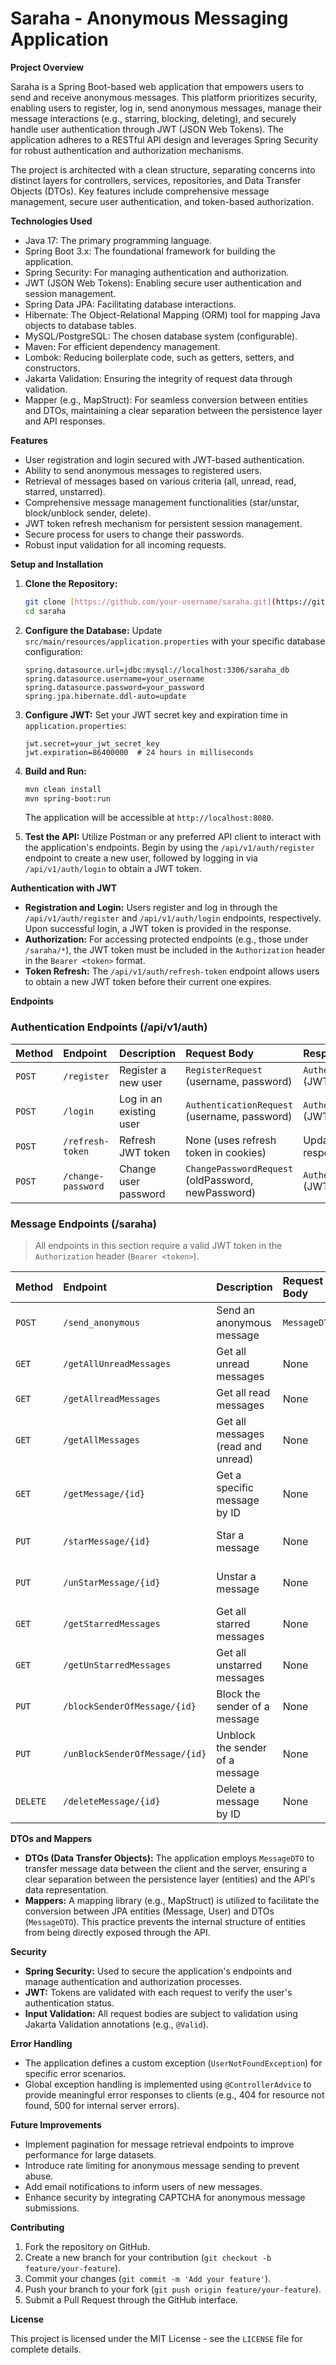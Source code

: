 # Saraha - Anonymous Messaging Application

**Project Overview**

Saraha is a Spring Boot-based web application that empowers users to send and receive anonymous messages. This platform prioritizes security, enabling users to register, log in, send anonymous messages, manage their message interactions (e.g., starring, blocking, deleting), and securely handle user authentication through JWT (JSON Web Tokens). The application adheres to a RESTful API design and leverages Spring Security for robust authentication and authorization mechanisms.

The project is architected with a clean structure, separating concerns into distinct layers for controllers, services, repositories, and Data Transfer Objects (DTOs). Key features include comprehensive message management, secure user authentication, and token-based authorization.

**Technologies Used**

* Java 17: The primary programming language.
* Spring Boot 3.x: The foundational framework for building the application.
* Spring Security: For managing authentication and authorization.
* JWT (JSON Web Tokens): Enabling secure user authentication and session management.
* Spring Data JPA: Facilitating database interactions.
* Hibernate: The Object-Relational Mapping (ORM) tool for mapping Java objects to database tables.
* MySQL/PostgreSQL: The chosen database system (configurable).
* Maven: For efficient dependency management.
* Lombok: Reducing boilerplate code, such as getters, setters, and constructors.
* Jakarta Validation: Ensuring the integrity of request data through validation.
* Mapper (e.g., MapStruct): For seamless conversion between entities and DTOs, maintaining a clear separation between the persistence layer and API responses.

**Features**

* User registration and login secured with JWT-based authentication.
* Ability to send anonymous messages to registered users.
* Retrieval of messages based on various criteria (all, unread, read, starred, unstarred).
* Comprehensive message management functionalities (star/unstar, block/unblock sender, delete).
* JWT token refresh mechanism for persistent session management.
* Secure process for users to change their passwords.
* Robust input validation for all incoming requests.

**Setup and Installation**

1.  **Clone the Repository:**
    ```bash
    git clone [https://github.com/your-username/saraha.git](https://github.com/your-username/saraha.git)
    cd saraha
    ```

2.  **Configure the Database:**
    Update `src/main/resources/application.properties` with your specific database configuration:
    ```properties
    spring.datasource.url=jdbc:mysql://localhost:3306/saraha_db
    spring.datasource.username=your_username
    spring.datasource.password=your_password
    spring.jpa.hibernate.ddl-auto=update
    ```

3.  **Configure JWT:**
    Set your JWT secret key and expiration time in `application.properties`:
    ```properties
    jwt.secret=your_jwt_secret_key
    jwt.expiration=86400000  # 24 hours in milliseconds
    ```

4.  **Build and Run:**
    ```bash
    mvn clean install
    mvn spring-boot:run
    ```
    The application will be accessible at `http://localhost:8080`.

5.  **Test the API:**
    Utilize Postman or any preferred API client to interact with the application's endpoints. Begin by using the `/api/v1/auth/register` endpoint to create a new user, followed by logging in via `/api/v1/auth/login` to obtain a JWT token.

**Authentication with JWT**

* **Registration and Login:** Users register and log in through the `/api/v1/auth/register` and `/api/v1/auth/login` endpoints, respectively. Upon successful login, a JWT token is provided in the response.
* **Authorization:** For accessing protected endpoints (e.g., those under `/saraha/*`), the JWT token must be included in the `Authorization` header in the `Bearer <token>` format.
* **Token Refresh:** The `/api/v1/auth/refresh-token` endpoint allows users to obtain a new JWT token before their current one expires.

**Endpoints**

### **Authentication Endpoints (/api/v1/auth)**

| Method | Endpoint        | Description             | Request Body                               | Response Body                           |
| :----- | :-------------- | :---------------------- | :----------------------------------------- | :-------------------------------------- |
| `POST` | `/register`     | Register a new user     | `RegisterRequest` (username, password)     | `AuthenticationResponse` (JWT token)    |
| `POST` | `/login`        | Log in an existing user | `AuthenticationRequest` (username, password) | `AuthenticationResponse` (JWT token)    |
| `POST` | `/refresh-token` | Refresh JWT token       | None (uses refresh token in cookies)       | Updated JWT token in response           |
| `POST` | `/change-password` | Change user password    | `ChangePasswordRequest` (oldPassword, newPassword) | `AuthenticationResponse` (JWT token)    |

### **Message Endpoints (/saraha)**

> All endpoints in this section require a valid JWT token in the `Authorization` header (`Bearer <token>`).

| Method | Endpoint                 | Description                          | Request Body | Response Body              |
| :----- | :----------------------- | :----------------------------------- | :----------- | :------------------------- |
| `POST` | `/send_anonymous`       | Send an anonymous message            | `MessageDTO` | `MessageDTO` (created message) |
| `GET`  | `/getAllUnreadMessages`  | Get all unread messages              | None         | List of `MessageDTO`       |
| `GET`  | `/getAllreadMessages`    | Get all read messages                | None         | List of `MessageDTO`       |
| `GET`  | `/getAllMessages`        | Get all messages (read and unread)   | None         | List of `MessageDTO`       |
| `GET`  | `/getMessage/{id}`       | Get a specific message by ID         | None         | `MessageDTO`               |
| `PUT`  | `/starMessage/{id}`      | Star a message                       | None         | Empty (HTTP 200)           |
| `PUT`  | `/unStarMessage/{id}`    | Unstar a message                     | None         | Empty (HTTP 200)           |
| `GET`  | `/getStarredMessages`    | Get all starred messages             | None         | List of `MessageDTO`       |
| `GET`  | `/getUnStarredMessages`  | Get all unstarred messages           | None         | List of `MessageDTO`       |
| `PUT`  | `/blockSenderOfMessage/{id}` | Block the sender of a message      | None         | Empty (HTTP 200)           |
| `PUT`  | `/unBlockSenderOfMessage/{id}` | Unblock the sender of a message    | None         | Empty (HTTP 200)           |
| `DELETE` | `/deleteMessage/{id}`     | Delete a message by ID               | None         | Empty (HTTP 200)           |

**DTOs and Mappers**

* **DTOs (Data Transfer Objects):** The application employs `MessageDTO` to transfer message data between the client and the server, ensuring a clear separation between the persistence layer (entities) and the API's data representation.
* **Mappers:** A mapping library (e.g., MapStruct) is utilized to facilitate the conversion between JPA entities (Message, User) and DTOs (`MessageDTO`). This practice prevents the internal structure of entities from being directly exposed through the API.

**Security**

* **Spring Security:** Used to secure the application's endpoints and manage authentication and authorization processes.
* **JWT:** Tokens are validated with each request to verify the user's authentication status.
* **Input Validation:** All request bodies are subject to validation using Jakarta Validation annotations (e.g., `@Valid`).

**Error Handling**

* The application defines a custom exception (`UserNotFoundException`) for specific error scenarios.
* Global exception handling is implemented using `@ControllerAdvice` to provide meaningful error responses to clients (e.g., 404 for resource not found, 500 for internal server errors).

**Future Improvements**

* Implement pagination for message retrieval endpoints to improve performance for large datasets.
* Introduce rate limiting for anonymous message sending to prevent abuse.
* Add email notifications to inform users of new messages.
* Enhance security by integrating CAPTCHA for anonymous message submissions.

**Contributing**

1.  Fork the repository on GitHub.
2.  Create a new branch for your contribution (`git checkout -b feature/your-feature`).
3.  Commit your changes (`git commit -m 'Add your feature'`).
4.  Push your branch to your fork (`git push origin feature/your-feature`).
5.  Submit a Pull Request through the GitHub interface.

**License**

This project is licensed under the MIT License - see the `LICENSE` file for complete details.
